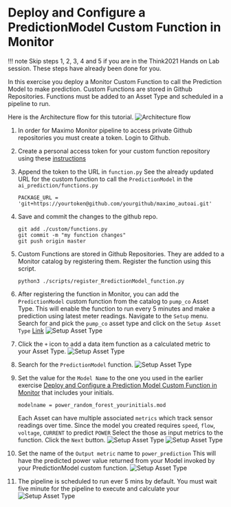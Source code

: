 # Deploy and Configure a PredictionModel Custom Function in Monitor
<a name="deploy_model"></a>

!!! note
    Skip steps 1, 2, 3, 4 and 5 if you are in the Think2021 Hands on Lab session.  These steps have already been done for you. 

In this exercise you deploy a Monitor Custom Function to call the Prediction Model to make prediction.  Custom Functions 
are stored in Github Repositories.  Functions must be added to an Asset Type and scheduled in a pipeline to run.

Here is the Architecture flow for this tutorial. ![Architecture flow](/img/monitor_autoai_8.4/architecture.png)

1.  In order for Maximo Monitor pipeline to access private Github repositories you must create a token.  Login to Github.

2.  Create a personal access token for your custom function repository using these [instructions](https://docs.github.com/en/github/authenticating-to-github/creating-a-personal-access-token)

3.  Append the token to the URL in `function.py` See the already updated URL for the custom function to call the `PredictionModel` in the `ai_prediction/functions.py`

    ```
    PACKAGE_URL = 'git+https://yourtoken@github.com/yourgithub/maximo_autoai.git'
    ```

4.  Save and commit the changes to the github repo.  
    
    ```
    git add ./custom/functions.py
    git commit -m "my function changes"
    git push origin master
    ```
     
5.  Custom Functions are stored in Github Repositories. They are added to a Monitor catalog by registering them. Register 
the function using this script. 

    ```
    python3 ./scripts/register_RredictionModel_function.py 
    ``` 

6.  After registering the function in Monitor, you can add the `PredictionModel` custom function from the catalog  to 
`pump_co` Asset Type. This will enable the function to run every 5 minutes and make a prediction using latest meter 
readings. Navigate to the `Setup` menu. Search for and pick the  `pump_co` asset type and click on the `Setup Asset Type` 
[Link](https://dashboard-beta.connectedproducts.internetofthings.ibmcloud.com/setup/asset-types/pump_co/details/data-items)
![Setup Asset Type](/img/monitor_autoai_8.4/f000.png)

7.  Click the `+` icon to add a data item function as a calculated metric to your Asset Type.  ![Setup Asset Type](/img/monitor_autoai_8.4/f00.png)

8.  Search for the `PredictionModel` function. ![Setup Asset Type](/img/monitor_autoai_8.4/f02.png)

9.  Set the value for the `Model Name` to the one you used in the earlier exercise [Deploy and Configure a Prediction Model Custom Function in Monitor](#CreateModel) 
that includes your initials.
    ```
    modelname = power_random_forest_yourinitials.mod
    ```
    Each Asset can have multiple associated `metrics` which track sensor readings over time.  Since the model you created
requires `speed`, `flow`, `voltage`, `CURRENT` to predict `POWER`  Select the those as input metrics to the function. 
Click the `Next` button.
![Setup Asset Type](/img/monitor_autoai_8.4/f01.png)
![Setup Asset Type](/img/monitor_autoai_8.4/f03.png)

10.  Set the name of the `Output metric` name to `power_prediction`  This will have the predicted power value returned 
from your Model invoked by your PredictionModel custom function.
![Setup Asset Type](/img/monitor_autoai_8.4/f04.png)

11.  The pipeline is scheduled to run ever 5 mins by default.   You must wait five minute for the pipeline to execute and
calculate your  
![Setup Asset Type](/img/monitor_autoai_8.4/f05.png)


